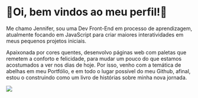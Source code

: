 # 🐝Oi, bem vindos ao meu perfil!🐝

Me chamo Jennifer, sou uma Dev Front-End em processo de aprendizagem, atualmente focando em JavaScript para criar maiores interatividades em meus pequenos projetos iniciais. 

Apaixonada por cores quentes, desenvolvo páginas web com paletas que remetem a conforto e felicidade, para mudar um pouco do que estamos acostumados a ver nos dias de hoje. Por isso, venho com a temática de abelhas em meu Portfólio, e em todo o lugar possível do meu Github, afinal, estou o construindo como um livro de histórias sobre minha nova jornada. 

![](http://github-profile-summary-cards.vercel.app/api/cards/repos-per-language?username=JenniferGuedes&theme=gruvbox)
